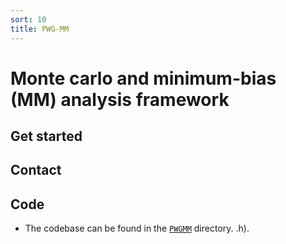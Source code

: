 ```yaml
---
sort: 10
title: PWG-MM
---
```


# Monte carlo and minimum-bias (MM) analysis framework

## Get started

## Contact

## Code

- The codebase can be found in the
[`PWGMM`](https://github.com/AliceO2Group/O2Physics/tree/master/PWGMM) directory.
.h).
